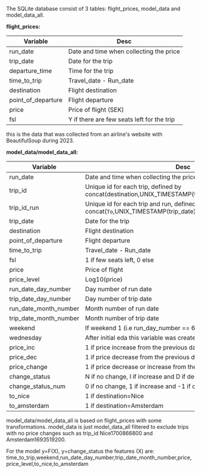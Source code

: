 The SQLite database consist of 3 tables: flight_prices, model_data and model_data_all.

**flight_prices:**<br> 


| Variable    | Desc |
| -------- | ------- |
| run_date  | Date and time when collecting the price    |
| trip_date | Date for the trip     |
| departure_time    | Time for the trip    |
| time_to_trip    | Travel_date - Run_date    |
| destination    | Flight destination    |
| point_of_departure    | Flight departure    |
| price    | Price of flight (SEK)    |
| fsl    | Y if there are few seats left for the trip    |

this is the data that was collected from an airline's website with BeautifulSoup during 2023.


**model_data/model_data_all:**<br> 

| Variable    | Desc |
| -------- | ------- |
| run_date  | Date and time when collecting the price    |
| trip_id  | Unique id for each trip, defined by concat(destination,UNIX_TIMESTAMP(trip_date))    |
| trip_id_run  | Unique id for each trip and run, defined by concat(`To`,UNIX_TIMESTAMP(trip_date),UNIX_TIMESTAMP(run_date))     |
| trip_date | Date for the trip     |
| destination    | Flight destination    |
| point_of_departure    | Flight departure    |
| time_to_trip    | Travel_date - Run_date    |
| fsl    | 1 if few seats left, 0 else   |
| price    | Price of flight     |
| price_level    | Log10(price)     |
| run_date_day_number    | Day number of run date     |
| trip_date_day_number    | Day number of trip date    |
| run_date_month_number    | Month number of run date     |
| trip_date_month_number    | Month number of trip date    |
| weekend    | If weekend 1 (i.e run_day_number == 6,7) else 0     |
| wednesday    | After initial eda this variable was created.   |
| price_inc    | 1 if price increase from the previous day   |
| price_dec    | 1 if price decrease from the previous day    |
| price_change    | 1 if price decrease or increase from the previous day    |
| change_status    | N if no change, I if increase and D if decrease   |
| change_status_num    | 0 if no change, 1 if increase and -1 if decrease   |
| to_nice    | 1 if destination=Nice   |
| to_amsterdam    | 1 if destination=Amsterdam   |


model_data/model_data_all is based on flight_prices with some transformations.
model_data is just model_data_all filtered to exclude trips with no price changes such as trip_id Nice1700866800 and Amsterdam1693519200.

For the model y=F(X), y=change_status the features (X) are:\
time_to_trip,weekend,run_date_day_number,trip_date_month_number,price,price_level,to_nice,to_amsterdam



